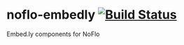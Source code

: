 # noflo-embedly [![Build Status](https://secure.travis-ci.org/noflo/noflo-embedly.png?branch=master)](http://travis-ci.org/noflo/noflo-embedly)

Embed.ly components for NoFlo
